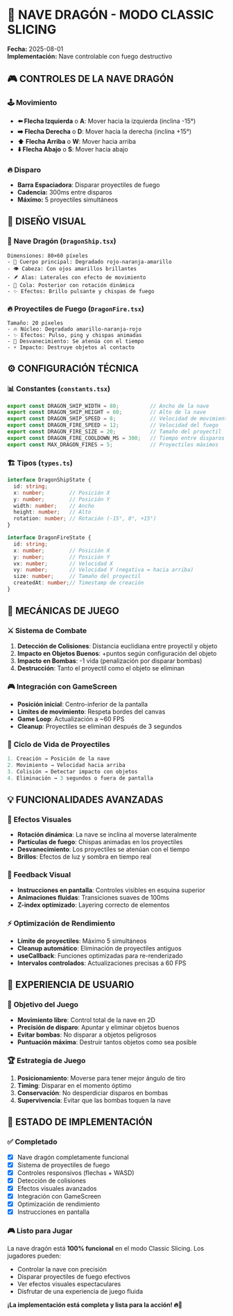 # 🐲 NAVE DRAGÓN - MODO CLASSIC SLICING

**Fecha:** 2025-08-01  
**Implementación:** Nave controlable con fuego destructivo  

## 🎮 **CONTROLES DE LA NAVE DRAGÓN**

### 🕹️ **Movimiento**
- **⬅️ Flecha Izquierda** o **A**: Mover hacia la izquierda (inclina -15°)
- **➡️ Flecha Derecha** o **D**: Mover hacia la derecha (inclina +15°)
- **⬆️ Flecha Arriba** o **W**: Mover hacia arriba
- **⬇️ Flecha Abajo** o **S**: Mover hacia abajo

### 🔥 **Disparo**
- **Barra Espaciadora**: Disparar proyectiles de fuego
- **Cadencia:** 300ms entre disparos
- **Máximo:** 5 proyectiles simultáneos

## 🎨 **DISEÑO VISUAL**

### 🐲 **Nave Dragón (`DragonShip.tsx`)**
```tsx
Dimensiones: 80×60 píxeles
- 🔴 Cuerpo principal: Degradado rojo-naranja-amarillo
- 👁️ Cabeza: Con ojos amarillos brillantes
- 🪶 Alas: Laterales con efecto de movimiento
- 🐍 Cola: Posterior con rotación dinámica
- ✨ Efectos: Brillo pulsante y chispas de fuego
```

### 🔥 **Proyectiles de Fuego (`DragonFire.tsx`)**
```tsx
Tamaño: 20 píxeles
- 🔥 Núcleo: Degradado amarillo-naranja-rojo
- ✨ Efectos: Pulso, ping y chispas animadas
- 💫 Desvanecimiento: Se atenúa con el tiempo
- ⚡ Impacto: Destruye objetos al contacto
```

## ⚙️ **CONFIGURACIÓN TÉCNICA**

### 📊 **Constantes (`constants.tsx`)**
```typescript
export const DRAGON_SHIP_WIDTH = 80;          // Ancho de la nave
export const DRAGON_SHIP_HEIGHT = 60;         // Alto de la nave
export const DRAGON_SHIP_SPEED = 8;           // Velocidad de movimiento
export const DRAGON_FIRE_SPEED = 12;          // Velocidad del fuego
export const DRAGON_FIRE_SIZE = 20;           // Tamaño del proyectil
export const DRAGON_FIRE_COOLDOWN_MS = 300;   // Tiempo entre disparos
export const MAX_DRAGON_FIRES = 5;            // Proyectiles máximos
```

### 🏗️ **Tipos (`types.ts`)**
```typescript
interface DragonShipState {
  id: string;
  x: number;        // Posición X
  y: number;        // Posición Y
  width: number;    // Ancho
  height: number;   // Alto
  rotation: number; // Rotación (-15°, 0°, +15°)
}

interface DragonFireState {
  id: string;
  x: number;        // Posición X
  y: number;        // Posición Y
  vx: number;       // Velocidad X
  vy: number;       // Velocidad Y (negativa = hacia arriba)
  size: number;     // Tamaño del proyectil
  createdAt: number;// Timestamp de creación
}
```

## 🎯 **MECÁNICAS DE JUEGO**

### ⚔️ **Sistema de Combate**
1. **Detección de Colisiones**: Distancia euclidiana entre proyectil y objeto
2. **Impacto en Objetos Buenos**: +puntos según configuración del objeto
3. **Impacto en Bombas**: -1 vida (penalización por disparar bombas)
4. **Destrucción**: Tanto el proyectil como el objeto se eliminan

### 🎮 **Integración con GameScreen**
- **Posición inicial**: Centro-inferior de la pantalla
- **Límites de movimiento**: Respeta bordes del canvas
- **Game Loop**: Actualización a ~60 FPS
- **Cleanup**: Proyectiles se eliminan después de 3 segundos

### 🔄 **Ciclo de Vida de Proyectiles**
```typescript
1. Creación → Posición de la nave
2. Movimiento → Velocidad hacia arriba
3. Colisión → Detectar impacto con objetos
4. Eliminación → 3 segundos o fuera de pantalla
```

## 💡 **FUNCIONALIDADES AVANZADAS**

### 🎨 **Efectos Visuales**
- **Rotación dinámica**: La nave se inclina al moverse lateralmente
- **Partículas de fuego**: Chispas animadas en los proyectiles
- **Desvanecimiento**: Los proyectiles se atenúan con el tiempo
- **Brillos**: Efectos de luz y sombra en tiempo real

### 🎵 **Feedback Visual**
- **Instrucciones en pantalla**: Controles visibles en esquina superior
- **Animaciones fluidas**: Transiciones suaves de 100ms
- **Z-index optimizado**: Layering correcto de elementos

### ⚡ **Optimización de Rendimiento**
- **Límite de proyectiles**: Máximo 5 simultáneos
- **Cleanup automático**: Eliminación de proyectiles antiguos
- **useCallback**: Funciones optimizadas para re-renderizado
- **Intervalos controlados**: Actualizaciones precisas a 60 FPS

## 🎊 **EXPERIENCIA DE USUARIO**

### 🎯 **Objetivo del Juego**
- **Movimiento libre**: Control total de la nave en 2D
- **Precisión de disparo**: Apuntar y eliminar objetos buenos
- **Evitar bombas**: No disparar a objetos peligrosos
- **Puntuación máxima**: Destruir tantos objetos como sea posible

### 🏆 **Estrategia de Juego**
1. **Posicionamiento**: Moverse para tener mejor ángulo de tiro
2. **Timing**: Disparar en el momento óptimo
3. **Conservación**: No desperdiciar disparos en bombas
4. **Supervivencia**: Evitar que las bombas toquen la nave

## 🚀 **ESTADO DE IMPLEMENTACIÓN**

### ✅ **Completado**
- [x] Nave dragón completamente funcional
- [x] Sistema de proyectiles de fuego
- [x] Controles responsivos (flechas + WASD)
- [x] Detección de colisiones
- [x] Efectos visuales avanzados
- [x] Integración con GameScreen
- [x] Optimización de rendimiento
- [x] Instrucciones en pantalla

### 🎮 **Listo para Jugar**
La nave dragón está **100% funcional** en el modo Classic Slicing. Los jugadores pueden:
- Controlar la nave con precisión
- Disparar proyectiles de fuego efectivos
- Ver efectos visuales espectaculares
- Disfrutar de una experiencia de juego fluida

**¡La implementación está completa y lista para la acción! 🔥🐲**
